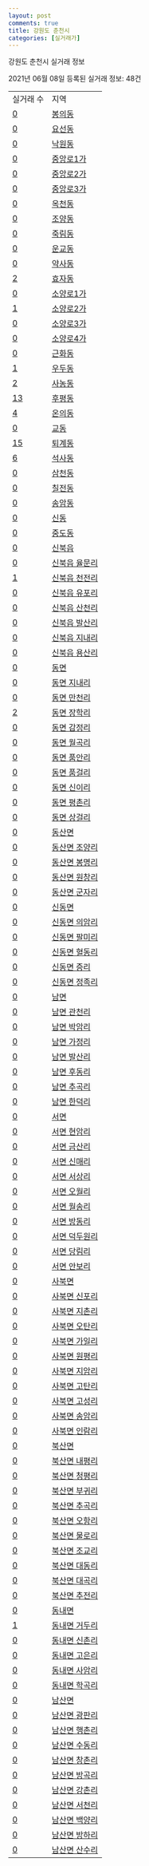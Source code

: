 ```yaml
---
layout: post
comments: true
title: 강원도 춘천시
categories: [실거래가]
---
```


강원도 춘천시 실거래 정보

2021년 06월 08일 등록된 실거래 정보: 48건


<table>
  <tr>
    <td>실거래 수</td>
    <td>지역</td>
  </tr>

  
  <tr>
    <td><a href="4211010100.html">0</a></td>
    <td><a href="4211010100.html">봉의동</a></td>
  </tr>
    

  <tr>
    <td><a href="4211010200.html">0</a></td>
    <td><a href="4211010200.html">요선동</a></td>
  </tr>
    

  <tr>
    <td><a href="4211010300.html">0</a></td>
    <td><a href="4211010300.html">낙원동</a></td>
  </tr>
    

  <tr>
    <td><a href="4211010400.html">0</a></td>
    <td><a href="4211010400.html">중앙로1가</a></td>
  </tr>
    

  <tr>
    <td><a href="4211010500.html">0</a></td>
    <td><a href="4211010500.html">중앙로2가</a></td>
  </tr>
    

  <tr>
    <td><a href="4211010600.html">0</a></td>
    <td><a href="4211010600.html">중앙로3가</a></td>
  </tr>
    

  <tr>
    <td><a href="4211010700.html">0</a></td>
    <td><a href="4211010700.html">옥천동</a></td>
  </tr>
    

  <tr>
    <td><a href="4211010800.html">0</a></td>
    <td><a href="4211010800.html">조양동</a></td>
  </tr>
    

  <tr>
    <td><a href="4211010900.html">0</a></td>
    <td><a href="4211010900.html">죽림동</a></td>
  </tr>
    

  <tr>
    <td><a href="4211011000.html">0</a></td>
    <td><a href="4211011000.html">운교동</a></td>
  </tr>
    

  <tr>
    <td><a href="4211011100.html">0</a></td>
    <td><a href="4211011100.html">약사동</a></td>
  </tr>
    

  <tr>
    <td><a href="4211011200.html">2</a></td>
    <td><a href="4211011200.html">효자동</a></td>
  </tr>
    

  <tr>
    <td><a href="4211011300.html">0</a></td>
    <td><a href="4211011300.html">소양로1가</a></td>
  </tr>
    

  <tr>
    <td><a href="4211011400.html">1</a></td>
    <td><a href="4211011400.html">소양로2가</a></td>
  </tr>
    

  <tr>
    <td><a href="4211011500.html">0</a></td>
    <td><a href="4211011500.html">소양로3가</a></td>
  </tr>
    

  <tr>
    <td><a href="4211011600.html">0</a></td>
    <td><a href="4211011600.html">소양로4가</a></td>
  </tr>
    

  <tr>
    <td><a href="4211011700.html">0</a></td>
    <td><a href="4211011700.html">근화동</a></td>
  </tr>
    

  <tr>
    <td><a href="4211011800.html">1</a></td>
    <td><a href="4211011800.html">우두동</a></td>
  </tr>
    

  <tr>
    <td><a href="4211011900.html">2</a></td>
    <td><a href="4211011900.html">사농동</a></td>
  </tr>
    

  <tr>
    <td><a href="4211012000.html">13</a></td>
    <td><a href="4211012000.html">후평동</a></td>
  </tr>
    

  <tr>
    <td><a href="4211012100.html">4</a></td>
    <td><a href="4211012100.html">온의동</a></td>
  </tr>
    

  <tr>
    <td><a href="4211012200.html">0</a></td>
    <td><a href="4211012200.html">교동</a></td>
  </tr>
    

  <tr>
    <td><a href="4211012300.html">15</a></td>
    <td><a href="4211012300.html">퇴계동</a></td>
  </tr>
    

  <tr>
    <td><a href="4211012400.html">6</a></td>
    <td><a href="4211012400.html">석사동</a></td>
  </tr>
    

  <tr>
    <td><a href="4211012500.html">0</a></td>
    <td><a href="4211012500.html">삼천동</a></td>
  </tr>
    

  <tr>
    <td><a href="4211012600.html">0</a></td>
    <td><a href="4211012600.html">칠전동</a></td>
  </tr>
    

  <tr>
    <td><a href="4211012700.html">0</a></td>
    <td><a href="4211012700.html">송암동</a></td>
  </tr>
    

  <tr>
    <td><a href="4211012800.html">0</a></td>
    <td><a href="4211012800.html">신동</a></td>
  </tr>
    

  <tr>
    <td><a href="4211012900.html">0</a></td>
    <td><a href="4211012900.html">중도동</a></td>
  </tr>
    

  <tr>
    <td><a href="4211025000.html">0</a></td>
    <td><a href="4211025000.html">신북읍</a></td>
  </tr>
    

  <tr>
    <td><a href="4211025021.html">0</a></td>
    <td><a href="4211025021.html">신북읍 율문리</a></td>
  </tr>
    

  <tr>
    <td><a href="4211025022.html">1</a></td>
    <td><a href="4211025022.html">신북읍 천전리</a></td>
  </tr>
    

  <tr>
    <td><a href="4211025023.html">0</a></td>
    <td><a href="4211025023.html">신북읍 유포리</a></td>
  </tr>
    

  <tr>
    <td><a href="4211025024.html">0</a></td>
    <td><a href="4211025024.html">신북읍 산천리</a></td>
  </tr>
    

  <tr>
    <td><a href="4211025025.html">0</a></td>
    <td><a href="4211025025.html">신북읍 발산리</a></td>
  </tr>
    

  <tr>
    <td><a href="4211025026.html">0</a></td>
    <td><a href="4211025026.html">신북읍 지내리</a></td>
  </tr>
    

  <tr>
    <td><a href="4211025027.html">0</a></td>
    <td><a href="4211025027.html">신북읍 용산리</a></td>
  </tr>
    

  <tr>
    <td><a href="4211031000.html">0</a></td>
    <td><a href="4211031000.html">동면</a></td>
  </tr>
    

  <tr>
    <td><a href="4211031021.html">0</a></td>
    <td><a href="4211031021.html">동면 지내리</a></td>
  </tr>
    

  <tr>
    <td><a href="4211031022.html">0</a></td>
    <td><a href="4211031022.html">동면 만천리</a></td>
  </tr>
    

  <tr>
    <td><a href="4211031023.html">2</a></td>
    <td><a href="4211031023.html">동면 장학리</a></td>
  </tr>
    

  <tr>
    <td><a href="4211031024.html">0</a></td>
    <td><a href="4211031024.html">동면 감정리</a></td>
  </tr>
    

  <tr>
    <td><a href="4211031025.html">0</a></td>
    <td><a href="4211031025.html">동면 월곡리</a></td>
  </tr>
    

  <tr>
    <td><a href="4211031026.html">0</a></td>
    <td><a href="4211031026.html">동면 품안리</a></td>
  </tr>
    

  <tr>
    <td><a href="4211031027.html">0</a></td>
    <td><a href="4211031027.html">동면 품걸리</a></td>
  </tr>
    

  <tr>
    <td><a href="4211031028.html">0</a></td>
    <td><a href="4211031028.html">동면 신이리</a></td>
  </tr>
    

  <tr>
    <td><a href="4211031029.html">0</a></td>
    <td><a href="4211031029.html">동면 평촌리</a></td>
  </tr>
    

  <tr>
    <td><a href="4211031030.html">0</a></td>
    <td><a href="4211031030.html">동면 상걸리</a></td>
  </tr>
    

  <tr>
    <td><a href="4211032000.html">0</a></td>
    <td><a href="4211032000.html">동산면</a></td>
  </tr>
    

  <tr>
    <td><a href="4211032021.html">0</a></td>
    <td><a href="4211032021.html">동산면 조양리</a></td>
  </tr>
    

  <tr>
    <td><a href="4211032022.html">0</a></td>
    <td><a href="4211032022.html">동산면 봉명리</a></td>
  </tr>
    

  <tr>
    <td><a href="4211032023.html">0</a></td>
    <td><a href="4211032023.html">동산면 원창리</a></td>
  </tr>
    

  <tr>
    <td><a href="4211032024.html">0</a></td>
    <td><a href="4211032024.html">동산면 군자리</a></td>
  </tr>
    

  <tr>
    <td><a href="4211033000.html">0</a></td>
    <td><a href="4211033000.html">신동면</a></td>
  </tr>
    

  <tr>
    <td><a href="4211033021.html">0</a></td>
    <td><a href="4211033021.html">신동면 의암리</a></td>
  </tr>
    

  <tr>
    <td><a href="4211033022.html">0</a></td>
    <td><a href="4211033022.html">신동면 팔미리</a></td>
  </tr>
    

  <tr>
    <td><a href="4211033023.html">0</a></td>
    <td><a href="4211033023.html">신동면 혈동리</a></td>
  </tr>
    

  <tr>
    <td><a href="4211033024.html">0</a></td>
    <td><a href="4211033024.html">신동면 증리</a></td>
  </tr>
    

  <tr>
    <td><a href="4211033025.html">0</a></td>
    <td><a href="4211033025.html">신동면 정족리</a></td>
  </tr>
    

  <tr>
    <td><a href="4211034000.html">0</a></td>
    <td><a href="4211034000.html">남면</a></td>
  </tr>
    

  <tr>
    <td><a href="4211034021.html">0</a></td>
    <td><a href="4211034021.html">남면 관천리</a></td>
  </tr>
    

  <tr>
    <td><a href="4211034022.html">0</a></td>
    <td><a href="4211034022.html">남면 박암리</a></td>
  </tr>
    

  <tr>
    <td><a href="4211034023.html">0</a></td>
    <td><a href="4211034023.html">남면 가정리</a></td>
  </tr>
    

  <tr>
    <td><a href="4211034024.html">0</a></td>
    <td><a href="4211034024.html">남면 발산리</a></td>
  </tr>
    

  <tr>
    <td><a href="4211034025.html">0</a></td>
    <td><a href="4211034025.html">남면 후동리</a></td>
  </tr>
    

  <tr>
    <td><a href="4211034026.html">0</a></td>
    <td><a href="4211034026.html">남면 추곡리</a></td>
  </tr>
    

  <tr>
    <td><a href="4211034027.html">0</a></td>
    <td><a href="4211034027.html">남면 한덕리</a></td>
  </tr>
    

  <tr>
    <td><a href="4211035000.html">0</a></td>
    <td><a href="4211035000.html">서면</a></td>
  </tr>
    

  <tr>
    <td><a href="4211035021.html">0</a></td>
    <td><a href="4211035021.html">서면 현암리</a></td>
  </tr>
    

  <tr>
    <td><a href="4211035022.html">0</a></td>
    <td><a href="4211035022.html">서면 금산리</a></td>
  </tr>
    

  <tr>
    <td><a href="4211035023.html">0</a></td>
    <td><a href="4211035023.html">서면 신매리</a></td>
  </tr>
    

  <tr>
    <td><a href="4211035024.html">0</a></td>
    <td><a href="4211035024.html">서면 서상리</a></td>
  </tr>
    

  <tr>
    <td><a href="4211035025.html">0</a></td>
    <td><a href="4211035025.html">서면 오월리</a></td>
  </tr>
    

  <tr>
    <td><a href="4211035026.html">0</a></td>
    <td><a href="4211035026.html">서면 월송리</a></td>
  </tr>
    

  <tr>
    <td><a href="4211035027.html">0</a></td>
    <td><a href="4211035027.html">서면 방동리</a></td>
  </tr>
    

  <tr>
    <td><a href="4211035028.html">0</a></td>
    <td><a href="4211035028.html">서면 덕두원리</a></td>
  </tr>
    

  <tr>
    <td><a href="4211035029.html">0</a></td>
    <td><a href="4211035029.html">서면 당림리</a></td>
  </tr>
    

  <tr>
    <td><a href="4211035030.html">0</a></td>
    <td><a href="4211035030.html">서면 안보리</a></td>
  </tr>
    

  <tr>
    <td><a href="4211036000.html">0</a></td>
    <td><a href="4211036000.html">사북면</a></td>
  </tr>
    

  <tr>
    <td><a href="4211036021.html">0</a></td>
    <td><a href="4211036021.html">사북면 신포리</a></td>
  </tr>
    

  <tr>
    <td><a href="4211036022.html">0</a></td>
    <td><a href="4211036022.html">사북면 지촌리</a></td>
  </tr>
    

  <tr>
    <td><a href="4211036023.html">0</a></td>
    <td><a href="4211036023.html">사북면 오탄리</a></td>
  </tr>
    

  <tr>
    <td><a href="4211036024.html">0</a></td>
    <td><a href="4211036024.html">사북면 가일리</a></td>
  </tr>
    

  <tr>
    <td><a href="4211036025.html">0</a></td>
    <td><a href="4211036025.html">사북면 원평리</a></td>
  </tr>
    

  <tr>
    <td><a href="4211036026.html">0</a></td>
    <td><a href="4211036026.html">사북면 지암리</a></td>
  </tr>
    

  <tr>
    <td><a href="4211036027.html">0</a></td>
    <td><a href="4211036027.html">사북면 고탄리</a></td>
  </tr>
    

  <tr>
    <td><a href="4211036028.html">0</a></td>
    <td><a href="4211036028.html">사북면 고성리</a></td>
  </tr>
    

  <tr>
    <td><a href="4211036029.html">0</a></td>
    <td><a href="4211036029.html">사북면 송암리</a></td>
  </tr>
    

  <tr>
    <td><a href="4211036030.html">0</a></td>
    <td><a href="4211036030.html">사북면 인람리</a></td>
  </tr>
    

  <tr>
    <td><a href="4211038000.html">0</a></td>
    <td><a href="4211038000.html">북산면</a></td>
  </tr>
    

  <tr>
    <td><a href="4211038021.html">0</a></td>
    <td><a href="4211038021.html">북산면 내평리</a></td>
  </tr>
    

  <tr>
    <td><a href="4211038022.html">0</a></td>
    <td><a href="4211038022.html">북산면 청평리</a></td>
  </tr>
    

  <tr>
    <td><a href="4211038023.html">0</a></td>
    <td><a href="4211038023.html">북산면 부귀리</a></td>
  </tr>
    

  <tr>
    <td><a href="4211038024.html">0</a></td>
    <td><a href="4211038024.html">북산면 추곡리</a></td>
  </tr>
    

  <tr>
    <td><a href="4211038025.html">0</a></td>
    <td><a href="4211038025.html">북산면 오항리</a></td>
  </tr>
    

  <tr>
    <td><a href="4211038026.html">0</a></td>
    <td><a href="4211038026.html">북산면 물로리</a></td>
  </tr>
    

  <tr>
    <td><a href="4211038027.html">0</a></td>
    <td><a href="4211038027.html">북산면 조교리</a></td>
  </tr>
    

  <tr>
    <td><a href="4211038028.html">0</a></td>
    <td><a href="4211038028.html">북산면 대동리</a></td>
  </tr>
    

  <tr>
    <td><a href="4211038029.html">0</a></td>
    <td><a href="4211038029.html">북산면 대곡리</a></td>
  </tr>
    

  <tr>
    <td><a href="4211038030.html">0</a></td>
    <td><a href="4211038030.html">북산면 추전리</a></td>
  </tr>
    

  <tr>
    <td><a href="4211039000.html">0</a></td>
    <td><a href="4211039000.html">동내면</a></td>
  </tr>
    

  <tr>
    <td><a href="4211039021.html">1</a></td>
    <td><a href="4211039021.html">동내면 거두리</a></td>
  </tr>
    

  <tr>
    <td><a href="4211039022.html">0</a></td>
    <td><a href="4211039022.html">동내면 신촌리</a></td>
  </tr>
    

  <tr>
    <td><a href="4211039023.html">0</a></td>
    <td><a href="4211039023.html">동내면 고은리</a></td>
  </tr>
    

  <tr>
    <td><a href="4211039024.html">0</a></td>
    <td><a href="4211039024.html">동내면 사암리</a></td>
  </tr>
    

  <tr>
    <td><a href="4211039025.html">0</a></td>
    <td><a href="4211039025.html">동내면 학곡리</a></td>
  </tr>
    

  <tr>
    <td><a href="4211040000.html">0</a></td>
    <td><a href="4211040000.html">남산면</a></td>
  </tr>
    

  <tr>
    <td><a href="4211040022.html">0</a></td>
    <td><a href="4211040022.html">남산면 광판리</a></td>
  </tr>
    

  <tr>
    <td><a href="4211040023.html">0</a></td>
    <td><a href="4211040023.html">남산면 행촌리</a></td>
  </tr>
    

  <tr>
    <td><a href="4211040024.html">0</a></td>
    <td><a href="4211040024.html">남산면 수동리</a></td>
  </tr>
    

  <tr>
    <td><a href="4211040025.html">0</a></td>
    <td><a href="4211040025.html">남산면 창촌리</a></td>
  </tr>
    

  <tr>
    <td><a href="4211040026.html">0</a></td>
    <td><a href="4211040026.html">남산면 방곡리</a></td>
  </tr>
    

  <tr>
    <td><a href="4211040027.html">0</a></td>
    <td><a href="4211040027.html">남산면 강촌리</a></td>
  </tr>
    

  <tr>
    <td><a href="4211040028.html">0</a></td>
    <td><a href="4211040028.html">남산면 서천리</a></td>
  </tr>
    

  <tr>
    <td><a href="4211040029.html">0</a></td>
    <td><a href="4211040029.html">남산면 백양리</a></td>
  </tr>
    

  <tr>
    <td><a href="4211040030.html">0</a></td>
    <td><a href="4211040030.html">남산면 방하리</a></td>
  </tr>
    

  <tr>
    <td><a href="4211040031.html">0</a></td>
    <td><a href="4211040031.html">남산면 산수리</a></td>
  </tr>
    


</table>
    